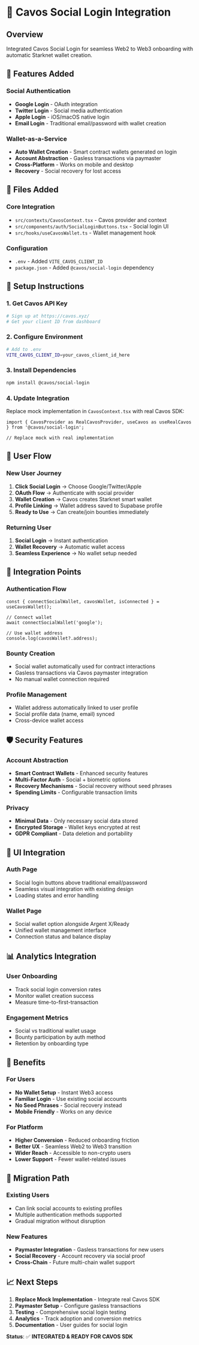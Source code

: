 # 🔐 Cavos Social Login Integration

## Overview
Integrated Cavos Social Login for seamless Web2 to Web3 onboarding with automatic Starknet wallet creation.

## 🚀 Features Added

### Social Authentication
- **Google Login** - OAuth integration
- **Twitter Login** - Social media authentication  
- **Apple Login** - iOS/macOS native login
- **Email Login** - Traditional email/password with wallet creation

### Wallet-as-a-Service
- **Auto Wallet Creation** - Smart contract wallets generated on login
- **Account Abstraction** - Gasless transactions via paymaster
- **Cross-Platform** - Works on mobile and desktop
- **Recovery** - Social recovery for lost access

## 📁 Files Added

### Core Integration
- `src/contexts/CavosContext.tsx` - Cavos provider and context
- `src/components/auth/SocialLoginButtons.tsx` - Social login UI
- `src/hooks/useCavosWallet.ts` - Wallet management hook

### Configuration
- `.env` - Added `VITE_CAVOS_CLIENT_ID`
- `package.json` - Added `@cavos/social-login` dependency

## 🔧 Setup Instructions

### 1. Get Cavos API Key
```bash
# Sign up at https://cavos.xyz/
# Get your client ID from dashboard
```

### 2. Configure Environment
```bash
# Add to .env
VITE_CAVOS_CLIENT_ID=your_cavos_client_id_here
```

### 3. Install Dependencies
```bash
npm install @cavos/social-login
```

### 4. Update Integration
Replace mock implementation in `CavosContext.tsx` with real Cavos SDK:

```tsx
import { CavosProvider as RealCavosProvider, useCavos as useRealCavos } from '@cavos/social-login';

// Replace mock with real implementation
```

## 🎯 User Flow

### New User Journey
1. **Click Social Login** → Choose Google/Twitter/Apple
2. **OAuth Flow** → Authenticate with social provider
3. **Wallet Creation** → Cavos creates Starknet smart wallet
4. **Profile Linking** → Wallet address saved to Supabase profile
5. **Ready to Use** → Can create/join bounties immediately

### Returning User
1. **Social Login** → Instant authentication
2. **Wallet Recovery** → Automatic wallet access
3. **Seamless Experience** → No wallet setup needed

## 🔗 Integration Points

### Authentication Flow
```tsx
const { connectSocialWallet, cavosWallet, isConnected } = useCavosWallet();

// Connect wallet
await connectSocialWallet('google');

// Use wallet address
console.log(cavosWallet?.address);
```

### Bounty Creation
- Social wallet automatically used for contract interactions
- Gasless transactions via Cavos paymaster integration
- No manual wallet connection required

### Profile Management
- Wallet address automatically linked to user profile
- Social profile data (name, email) synced
- Cross-device wallet access

## 🛡️ Security Features

### Account Abstraction
- **Smart Contract Wallets** - Enhanced security features
- **Multi-Factor Auth** - Social + biometric options
- **Recovery Mechanisms** - Social recovery without seed phrases
- **Spending Limits** - Configurable transaction limits

### Privacy
- **Minimal Data** - Only necessary social data stored
- **Encrypted Storage** - Wallet keys encrypted at rest
- **GDPR Compliant** - Data deletion and portability

## 🎨 UI Integration

### Auth Page
- Social login buttons above traditional email/password
- Seamless visual integration with existing design
- Loading states and error handling

### Wallet Page
- Social wallet option alongside Argent X/Ready
- Unified wallet management interface
- Connection status and balance display

## 📊 Analytics Integration

### User Onboarding
- Track social login conversion rates
- Monitor wallet creation success
- Measure time-to-first-transaction

### Engagement Metrics
- Social vs traditional wallet usage
- Bounty participation by auth method
- Retention by onboarding type

## 🚀 Benefits

### For Users
- **No Wallet Setup** - Instant Web3 access
- **Familiar Login** - Use existing social accounts
- **No Seed Phrases** - Social recovery instead
- **Mobile Friendly** - Works on any device

### For Platform
- **Higher Conversion** - Reduced onboarding friction
- **Better UX** - Seamless Web2 to Web3 transition
- **Wider Reach** - Accessible to non-crypto users
- **Lower Support** - Fewer wallet-related issues

## 🔄 Migration Path

### Existing Users
- Can link social accounts to existing profiles
- Multiple authentication methods supported
- Gradual migration without disruption

### New Features
- **Paymaster Integration** - Gasless transactions for new users
- **Social Recovery** - Account recovery via social proof
- **Cross-Chain** - Future multi-chain wallet support

## 📈 Next Steps

1. **Replace Mock Implementation** - Integrate real Cavos SDK
2. **Paymaster Setup** - Configure gasless transactions
3. **Testing** - Comprehensive social login testing
4. **Analytics** - Track adoption and conversion metrics
5. **Documentation** - User guides for social login

**Status**: ✅ **INTEGRATED & READY FOR CAVOS SDK**